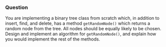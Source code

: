 ### Question

You are implementing a binary tree class from scratch which, in addition to insert, find, and delete, has a method `getRandomNode()` which returns a random node from the tree. All nodes should be equally likely to be chosen. Design and implement an algorithm for `getRandomNode()`, and explain how you would implement the rest of the methods.
